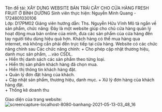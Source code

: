 Tên đề tài: XÂY DỰNG WEBSITE BÁN TRÁI CÂY CHO CỬA HÀNG FRESH FRUIT Ở BÌNH DƯƠNG
Sinh viên thực hiện: Nguyễn Minh Quang - 1724801030106       
Lớp: D17PM02
Giảng viên hướng dẫn: Ths. Nguyễn Hữu Vĩnh
Mô tả ngắn về sản phẩm, chức năng: Đây là một website giúp cho chủ cửa hàng quản lý hoạt động mua bán online của mình, đưa các sản phẩm của cửa hàng đến tay người tiêu dùng hiệu quả hơn. Khách hàng có thể mua hàng qua internet, mà không cần phải đến trực tiếp tại cửa hàng. Website có các chức năng chính sau
Các chức năng chính: 
	+ Cho phép cập nhật thương hiệu, danh mục sản phẩm, …vào CSDL.      
	+ Hiển thị danh sách các sản phẩm theo từng loại.      
	+ Hiển thị sản phẩm khách hàng đã chọn mua.      
	+ Hiển thị thông tin khách hàng đặt.      
	+ Quản lý đơn đặt hàng của khách.      
	+ Cập nhật sản phẩm, thương hiệu, danh mục. 
	+ Xử lý đơn hàng của khách hàng đặt.      
	+ Thống kê doanh thu


Giao diện của trang website:
![screencapture-localhost-8080-banhang-2021-05-13-03_48_16](https://user-images.githubusercontent.com/46024805/118141921-16474280-b434-11eb-9162-914783fb987b.png)
